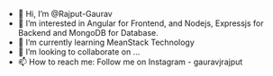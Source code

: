 - 👋 Hi, I’m @Rajput-Gaurav
- 👀 I’m interested in Angular for Frontend, and Nodejs, Expressjs for Backend and MongoDB for Database.
- 🌱 I’m currently learning MeanStack Technology
- 💞️ I’m looking to collaborate on ...
- 📫 How to reach me: Follow me on Instagram - gauravjrajput

<!---
Rajput-Gaurav/Rajput-Gaurav is a ✨ special ✨ repository because its `README.md` (this file) appears on your GitHub profile.
You can click the Preview link to take a look at your changes.
--->
